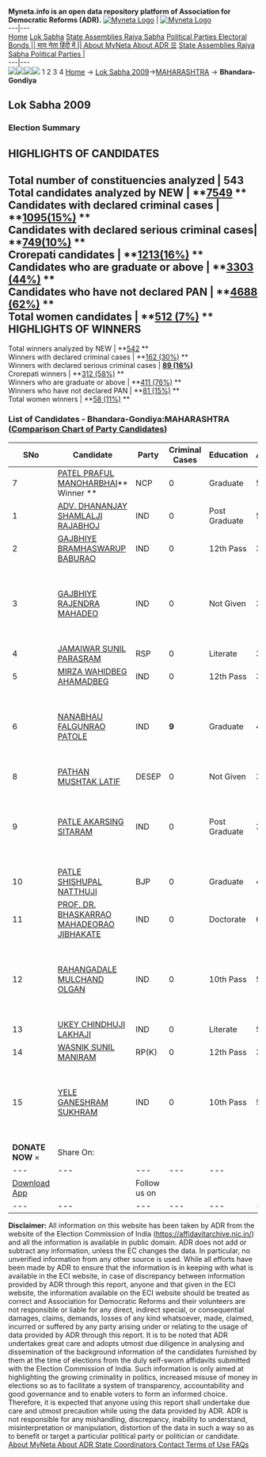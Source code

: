 **Myneta.info is an open data repository platform of Association for Democratic Reforms (ADR).**
[![Myneta Logo](https://www.myneta.info/lib/img/myneta-logo.png)](https://www.myneta.info/) | [![Myneta Logo](https://www.myneta.info/lib/img/adr-logo.png)](https://adrindia.org)  
---|---  
[Home](https://www.myneta.info/) [Lok Sabha](https://www.myneta.info/#ls "Lok Sabha") [ State Assemblies ](https://www.myneta.info/#sa "State Assemblies") [Rajya Sabha](https://www.myneta.info/#rs "Rajya Sabha") [Political Parties ](https://www.myneta.info/party "Political Parties") [ Electoral Bonds ](https://www.myneta.info/electoral_bonds "Electoral Bonds") [ || माय नेता हिंदी में || ](https://translate.google.co.in/translate?prev=hp&hl=en&js=y&u=www.myneta.info&sl=en&tl=hi&history_state0=) [ About MyNeta ](https://adrindia.org/content/about-myneta) [ About ADR ](https://adrindia.org/about-adr/who-we-are) [☰](javascript:void\(0\))
[ State Assemblies ](https://www.myneta.info/#sa "State Assemblies") [ Rajya Sabha ](https://www.myneta.info/#rs "Rajya Sabha") [ Political Parties ](https://www.myneta.info/party "Political Parties")
|   
---|---  
![](https://www.myneta.info/lib/img/banner/banner-1.png)![](https://www.myneta.info/lib/img/banner/banner-2.png)![](https://www.myneta.info/lib/img/banner/banner-3.png)![](https://www.myneta.info/lib/img/banner/banner-4.png)
1  2  3  4 
[Home](https://www.myneta.info/) → [Lok Sabha 2009](https://www.myneta.info/ls2009/)→[MAHARASHTRA](https://www.myneta.info/ls2009/index.php?action=show_constituencies&state_id=13) → **Bhandara-Gondiya**
### 
## Lok Sabha 2009
###  Election Summary 
HIGHLIGHTS OF CANDIDATES  
---  
Total number of constituencies analyzed |  543   
Total candidates analyzed by NEW | **[7549](https://www.myneta.info/ls2009/index.php?action=summary&subAction=candidates_analyzed&sort=candidate#summary) **  
Candidates with declared criminal cases | **[1095(15%)](https://www.myneta.info/ls2009/index.php?action=summary&subAction=crime&sort=candidate#summary) **  
Candidates with declared serious criminal cases| **[749(10%)](https://www.myneta.info/ls2009/index.php?action=summary&subAction=serious_crime&sort=candidate#summary) **  
Crorepati candidates | **[1213(16%)](https://www.myneta.info/ls2009/index.php?action=summary&subAction=crorepati&sort=candidate#summary) **  
Candidates who are graduate or above | **[3303 (44%)](https://www.myneta.info/ls2009/index.php?action=summary&subAction=education&sort=candidate#summary) **  
Candidates who have not declared PAN | **[4688 (62%)](https://www.myneta.info/ls2009/index.php?action=summary&subAction=without_pan&sort=candidate#summary) **  
Total women candidates | **[512 (7%)](https://www.myneta.info/ls2009/index.php?action=summary&subAction=women_candidate&sort=candidate#summary) **  
HIGHLIGHTS OF WINNERS  
---  
Total winners analyzed by NEW | **[542](https://www.myneta.info/ls2009/index.php?action=summary&subAction=winner_analyzed&sort=candidate#summary) **  
Winners with declared criminal cases | **[162 (30%)](https://www.myneta.info/ls2009/index.php?action=summary&subAction=winner_crime&sort=candidate#summary) **  
Winners with declared serious criminal cases | **[89 (16%)](https://www.myneta.info/ls2009/index.php?action=summary&subAction=winner_serious_crime&sort=candidate#summary)**  
Crorepati winners | **[312 (58%)](https://www.myneta.info/ls2009/index.php?action=summary&subAction=winner_crorepati&sort=candidate#summary) **  
Winners who are graduate or above | **[411 (76%)](https://www.myneta.info/ls2009/index.php?action=summary&subAction=winner_education&sort=candidate#summary) **  
Winners who have not declared PAN | **[81 (15%)](https://www.myneta.info/ls2009/index.php?action=summary&subAction=winner_without_pan&sort=candidate#summary) **  
Total women winners | **[58 (11%)](https://www.myneta.info/ls2009/index.php?action=summary&subAction=winner_women&sort=candidate#summary) **  
### List of Candidates - Bhandara-Gondiya:MAHARASHTRA ([Comparison Chart of Party Candidates](https://www.myneta.info/ls2009/comparisonchart.php?constituency_id=68))
SNo | Candidate| Party| Criminal Cases| Education| Age| Total Assets| Liabilities  
---|---|---|---|---|---|---|---  
7  | [PATEL PRAFUL MANOHARBHAI](https://www.myneta.info/ls2009/candidate.php?candidate_id=1395)** Winner ** | NCP | 0 | Graduate| 52 | Rs 1,28,31,15,471 ~ 128 Crore+ | Rs 21,07,58,853 ~ 21 Crore+  
1  | [ADV. DHANANJAY SHAMLALJI RAJABHOJ](https://www.myneta.info/ls2009/candidate.php?candidate_id=1401) | IND | 0 | Post Graduate| 50 | Rs 16,10,000 ~ 16 Lacs+ | Rs 0 ~   
2  | [GAJBHIYE BRAMHASWARUP BABURAO](https://www.myneta.info/ls2009/candidate.php?candidate_id=1400) | IND | 0 | 12th Pass| 33 | Rs 36,770 ~ 36 Thou+ | Rs 24,000 ~ 24 Thou+  
3  | [GAJBHIYE RAJENDRA MAHADEO](https://www.myneta.info/ls2009/candidate.php?candidate_id=214) | IND | 0 | Not Given| 35 | ![](https://myneta.info/image_v2.php?myneta_folder=ls2009&candidate_id=214&col=ta) | ![](https://myneta.info/image_v2.php?myneta_folder=ls2009&candidate_id=214&col=lia)  
4  | [JAMAIWAR SUNIL PARASRAM](https://www.myneta.info/ls2009/candidate.php?candidate_id=1397) | RSP | 0 | Literate| 38 | Rs 13,64,000 ~ 13 Lacs+ | Rs 0 ~   
5  | [MIRZA WAHIDBEG AHAMADBEG](https://www.myneta.info/ls2009/candidate.php?candidate_id=1405) | IND | 0 | 12th Pass| 33 | Rs 4,80,000 ~ 4 Lacs+ | Rs 0 ~   
6  | [NANABHAU FALGUNRAO PATOLE](https://www.myneta.info/ls2009/candidate.php?candidate_id=1402) | IND | **9** | Graduate| 47 | ![](https://myneta.info/image_v2.php?myneta_folder=ls2009&candidate_id=1402&col=ta) | ![](https://myneta.info/image_v2.php?myneta_folder=ls2009&candidate_id=1402&col=lia)  
8  | [PATHAN MUSHTAK LATIF](https://www.myneta.info/ls2009/candidate.php?candidate_id=204) | DESEP | 0 | Not Given| 32 | Rs 80,000 ~ 80 Thou+ | Rs 0 ~   
9  | [PATLE AKARSING SITARAM](https://www.myneta.info/ls2009/candidate.php?candidate_id=1403) | IND | 0 | Post Graduate| 36 | ![](https://myneta.info/image_v2.php?myneta_folder=ls2009&candidate_id=1403&col=ta) | ![](https://myneta.info/image_v2.php?myneta_folder=ls2009&candidate_id=1403&col=lia)  
10  | [PATLE SHISHUPAL NATTHUJI](https://www.myneta.info/ls2009/candidate.php?candidate_id=1394) | BJP | 0 | Graduate| 42 | Rs 15,56,400 ~ 15 Lacs+ | Rs 1,00,000 ~ 1 Lacs+  
11  | [PROF. DR. BHASKARRAO MAHADEORAO JIBHAKATE](https://www.myneta.info/ls2009/candidate.php?candidate_id=1404) | IND | 0 | Doctorate| 63 | Rs 60,60,500 ~ 60 Lacs+ | Rs 3,895 ~ 3 Thou+  
12  | [RAHANGADALE MULCHAND OLGAN](https://www.myneta.info/ls2009/candidate.php?candidate_id=1407) | IND | 0 | 10th Pass| 56 | ![](https://myneta.info/image_v2.php?myneta_folder=ls2009&candidate_id=1407&col=ta) | ![](https://myneta.info/image_v2.php?myneta_folder=ls2009&candidate_id=1407&col=lia)  
13  | [UKEY CHINDHUJI LAKHAJI](https://www.myneta.info/ls2009/candidate.php?candidate_id=208) | IND | 0 | Literate| 50 | Rs 6,10,000 ~ 6 Lacs+ | Rs 0 ~   
14  | [WASNIK SUNIL MANIRAM](https://www.myneta.info/ls2009/candidate.php?candidate_id=1399) | RP(K) | 0 | 12th Pass| 38 | Rs 6,07,000 ~ 6 Lacs+ | Rs 0 ~   
15  | [YELE GANESHRAM SUKHRAM](https://www.myneta.info/ls2009/candidate.php?candidate_id=1406) | IND | 0 | 10th Pass| 54 | ![](https://myneta.info/image_v2.php?myneta_folder=ls2009&candidate_id=1406&col=ta) | ![](https://myneta.info/image_v2.php?myneta_folder=ls2009&candidate_id=1406&col=lia)  
|  **DONATE NOW** × |  Share On:  | [](https://api.whatsapp.com/send?text=https%3A%2F%2Fmyneta.info%2Fpunjab2022%2Findex.php%3Faction%3Dshow_constituencies%26state_id%3D19) | [](https://www.facebook.com/sharer/sharer.php?u=https%3A%2F%2Fmyneta.info%2Fpunjab2022%2Findex.php%3Faction%3Dshow_constituencies%26state_id%3D19) | [](https://twitter.com/share?url=https%3A%2F%2Fmyneta.info%2Fpunjab2022%2Findex.php%3Faction%3Dshow_constituencies%26state_id%3D19)  
---|---|---|---|---  
| [ Download App ](https://play.google.com/store/apps/details?id=com.webrosoft.myneta1&pcampaignid=pcampaignidMKT-Other-global-all-co-prtnr-py-PartBadge-Mar2515-1) | [](https://play.google.com/store/apps/details?id=com.webrosoft.myneta1&pcampaignid=pcampaignidMKT-Other-global-all-co-prtnr-py-PartBadge-Mar2515-1) |  Follow us on  | [](https://www.facebook.com/adrindia.org/) | [](https://twitter.com/adrspeaks) | [](https://groups.google.com/g/national-election-watch?hl=en&pli=1) | [](https://www.instagram.com/adrspeaks/) | [](https://www.youtube.com/user/adrspeaks) | [](https://sharechat.com/profile/adrspeaks)  
---|---|---|---|---|---|---|---|---  
**Disclaimer:** All information on this website has been taken by ADR from the website of the Election Commission of India (https://affidavitarchive.nic.in/) and all the information is available in public domain. ADR does not add or subtract any information, unless the EC changes the data. In particular, no unverified information from any other source is used. While all efforts have been made by ADR to ensure that the information is in keeping with what is available in the ECI website, in case of discrepancy between information provided by ADR through this report, anyone and that given in the ECI website, the information available on the ECI website should be treated as correct and Association for Democratic Reforms and their volunteers are not responsible or liable for any direct, indirect special, or consequential damages, claims, demands, losses of any kind whatsoever, made, claimed, incurred or suffered by any party arising under or relating to the usage of data provided by ADR through this report. It is to be noted that ADR undertakes great care and adopts utmost due diligence in analysing and dissemination of the background information of the candidates furnished by them at the time of elections from the duly self-sworn affidavits submitted with the Election Commission of India. Such information is only aimed at highlighting the growing criminality in politics, increased misuse of money in elections so as to facilitate a system of transparency, accountability and good governance and to enable voters to form an informed choice. Therefore, it is expected that anyone using this report shall undertake due care and utmost precaution while using the data provided by ADR. ADR is not responsible for any mishandling, discrepancy, inability to understand, misinterpretation or manipulation, distortion of the data in such a way so as to benefit or target a particular political party or politician or candidate. 
[ About MyNeta ](https://adrindia.org/content/about-myneta) [ About ADR ](https://adrindia.org/about-adr/who-we-are) [ State Coordinators ](https://adrindia.org/about-adr/state-coordinators) [ Contact ](https://adrindia.org/contact-us) [ Terms of Use ](https://adrindia.org/content/adr-terms-use) [ FAQs ](https://adrindia.org/content/faqs)
